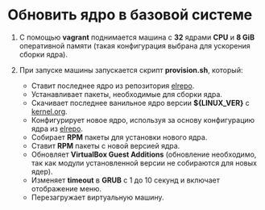 # Обновить ядро в базовой системе

1. С помощью **vagrant** поднимается машина с **32** ядрами **CPU** и **8 GiB** оперативной памяти (такая конфигурация выбрана для ускорения сборки ядра).
2. При запуске машины запускается скрипт **provision.sh**, который:

    - Ставит последнее ядро из репозитория [elrepo](https://www.elrepo.org/).
    - Устанавливает пакеты, необходимые для сборки ядра.
    - Скачивает последнее ванильное ядро версии **${LINUX_VER}** с [kernel.org](https://www.kernel.org).
    - Конфигурирует новое ядро, используя за основу конфигурацию ядра из [elrepo](https://www.elrepo.org/).
    - Собирает **RPM** пакеты для установки нового ядра.
    - Ставит **RPM** пакеты с новой версией ядра.
    - Обновляет **VirtualBox Guest Additions** (обновление необходимо, так как модули установленной версии не собираются для новых ядер).
    - Изменяет **timeout** в **GRUB** с 1 до 10 секунд и включает отображение меню.
    - Перезагружает виртуальную машину.
